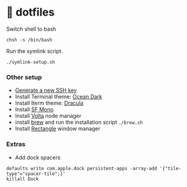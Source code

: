 # 🍒 dotfiles

Switch shell to bash
```
chsh -s /bin/bash
```

Run the symlink script.

```
./symlink-setup.sh
```

### Other setup

- [Generate a new SSH key](https://help.github.com/en/articles/generating-a-new-ssh-key-and-adding-it-to-the-ssh-agent)
- Install Terminal theme: [Ocean Dark](https://github.com/mdo/ocean-terminal)
- Install Iterm theme: [Dracula](https://draculatheme.com/iterm)
- Install [SF Mono](https://developer.apple.com/fonts/)
- Install [Volta](https://volta.sh/) node manager
- install [brew](https://brew.sh) and run the installation script `./brew.sh`
- Install [Rectangle](https://rectangleapp.com/) window manager

### Extras
- Add dock spacers
```
defaults write com.apple.dock persistent-apps -array-add '{"tile-type"="spacer-tile";}'
killall Dock
```
